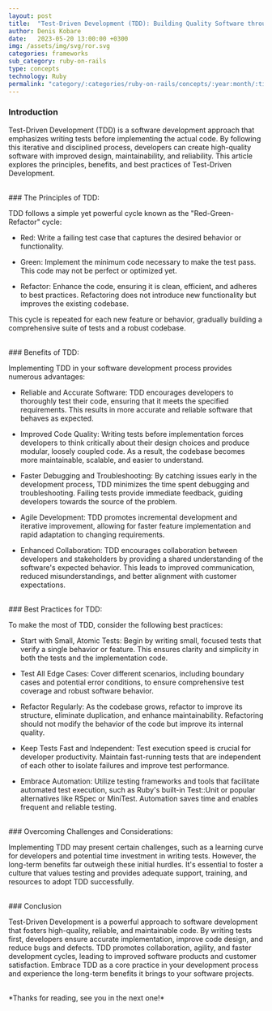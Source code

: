 ```yaml
---
layout: post
title:  "Test-Driven Development (TDD): Building Quality Software through Automated Testing"
author: Denis Kobare
date:   2023-05-20 13:00:00 +0300
img: /assets/img/svg/ror.svg
categories: frameworks
sub_category: ruby-on-rails
type: concepts
technology: Ruby
permalink: "category/:categories/ruby-on-rails/concepts/:year:month/:title"
---
```



### Introduction

Test-Driven Development (TDD) is a software development approach that emphasizes 
writing tests before implementing the actual code. By following this iterative 
and disciplined process, developers can create high-quality software with 
improved design, maintainability, and reliability. This article explores the 
principles, benefits, and best practices of Test-Driven Development.


<br>
### The Principles of TDD:

TDD follows a simple yet powerful cycle known as the "Red-Green-Refactor" cycle:

- Red: Write a failing test case that captures the desired behavior or functionality.

- Green: Implement the minimum code necessary to make the test pass. This code 
may not be perfect or optimized yet.

- Refactor: Enhance the code, ensuring it is clean, efficient, and adheres to 
best practices. Refactoring does not introduce new functionality but improves 
the existing codebase.

This cycle is repeated for each new feature or behavior, gradually building a 
comprehensive suite of tests and a robust codebase.


<br>
### Benefits of TDD:

Implementing TDD in your software development process provides numerous advantages:

- Reliable and Accurate Software: TDD encourages developers to thoroughly test 
their code, ensuring that it meets the specified requirements. This results in 
more accurate and reliable software that behaves as expected.

- Improved Code Quality: Writing tests before implementation forces developers 
to think critically about their design choices and produce modular, loosely 
coupled code. As a result, the codebase becomes more maintainable, scalable, 
and easier to understand.

- Faster Debugging and Troubleshooting: By catching issues early in the development 
process, TDD minimizes the time spent debugging and troubleshooting. Failing tests 
provide immediate feedback, guiding developers towards the source of the problem.

- Agile Development: TDD promotes incremental development and iterative improvement, 
allowing for faster feature implementation and rapid adaptation to changing requirements.

- Enhanced Collaboration: TDD encourages collaboration between developers and 
stakeholders by providing a shared understanding of the software's expected behavior. 
This leads to improved communication, reduced misunderstandings, and better 
alignment with customer expectations.


<br>
### Best Practices for TDD:

To make the most of TDD, consider the following best practices:

- Start with Small, Atomic Tests: Begin by writing small, focused tests that 
verify a single behavior or feature. This ensures clarity and simplicity in both 
the tests and the implementation code.

- Test All Edge Cases: Cover different scenarios, including boundary cases and 
potential error conditions, to ensure comprehensive test coverage and robust software behavior.

- Refactor Regularly: As the codebase grows, refactor to improve its structure, 
eliminate duplication, and enhance maintainability. Refactoring should not modify 
the behavior of the code but improve its internal quality.

- Keep Tests Fast and Independent: Test execution speed is crucial for developer 
productivity. Maintain fast-running tests that are independent of each other to 
isolate failures and improve test performance.

- Embrace Automation: Utilize testing frameworks and tools that facilitate 
automated test execution, such as Ruby's built-in Test::Unit or popular 
alternatives like RSpec or MiniTest. Automation saves time and enables frequent 
and reliable testing.


<br>
### Overcoming Challenges and Considerations:

Implementing TDD may present certain challenges, such as a learning curve for 
developers and potential time investment in writing tests. However, the long-term 
benefits far outweigh these initial hurdles. It's essential to foster a culture 
that values testing and provides adequate support, training, and resources to 
adopt TDD successfully.




<br>
### Conclusion

Test-Driven Development is a powerful approach to software development that 
fosters high-quality, reliable, and maintainable code. By writing tests first, 
developers ensure accurate implementation, improve code design, and reduce bugs 
and defects. TDD promotes collaboration, agility, and faster development cycles, 
leading to improved software products and customer satisfaction. Embrace TDD as 
a core practice in your development process and experience the long-term benefits 
it brings to your software projects.


<br>
*Thanks for reading, see you in the next one!*
